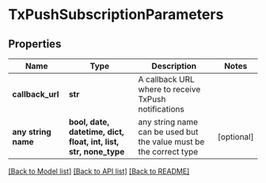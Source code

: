 # TxPushSubscriptionParameters


## Properties
Name | Type | Description | Notes
------------ | ------------- | ------------- | -------------
**callback_url** | **str** | A callback URL where to receive TxPush notifications | 
**any string name** | **bool, date, datetime, dict, float, int, list, str, none_type** | any string name can be used but the value must be the correct type | [optional]

[[Back to Model list]](../README.md#documentation-for-models) [[Back to API list]](../README.md#documentation-for-api-endpoints) [[Back to README]](../README.md)


